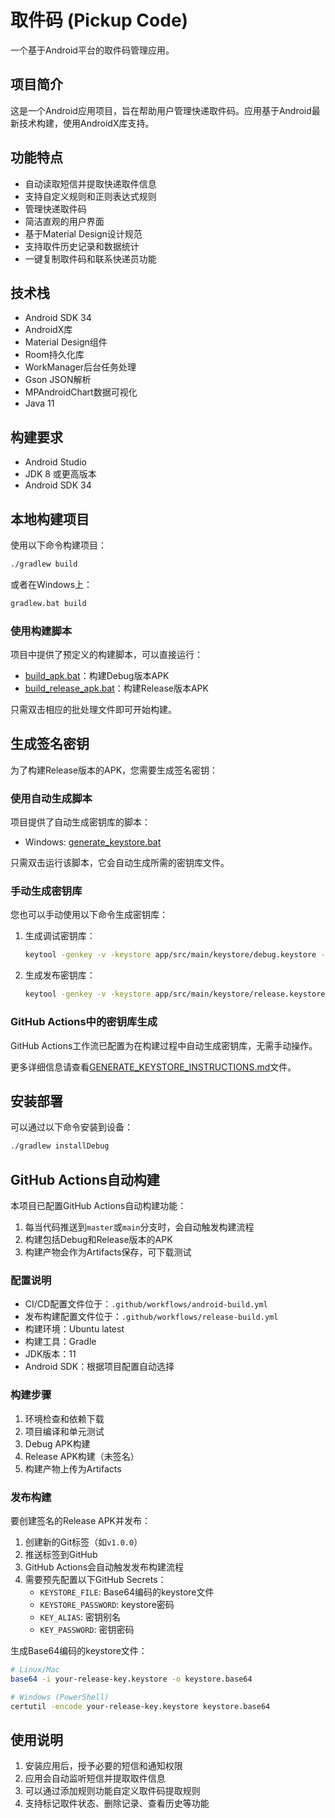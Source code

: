 # 取件码 (Pickup Code)

一个基于Android平台的取件码管理应用。

## 项目简介

这是一个Android应用项目，旨在帮助用户管理快递取件码。应用基于Android最新技术构建，使用AndroidX库支持。

## 功能特点

- 自动读取短信并提取快递取件信息
- 支持自定义规则和正则表达式规则
- 管理快递取件码
- 简洁直观的用户界面
- 基于Material Design设计规范
- 支持取件历史记录和数据统计
- 一键复制取件码和联系快递员功能

## 技术栈

- Android SDK 34
- AndroidX库
- Material Design组件
- Room持久化库
- WorkManager后台任务处理
- Gson JSON解析
- MPAndroidChart数据可视化
- Java 11

## 构建要求

- Android Studio
- JDK 8 或更高版本
- Android SDK 34

## 本地构建项目

使用以下命令构建项目：

```bash
./gradlew build
```

或者在Windows上：

```bash
gradlew.bat build
```

### 使用构建脚本

项目中提供了预定义的构建脚本，可以直接运行：

- [build_apk.bat](file:///c%3A/Users/Administrator/Downloads/2/2/build_apk.bat)：构建Debug版本APK
- [build_release_apk.bat](file:///c%3A/Users/Administrator/Downloads/2/2/build_release_apk.bat)：构建Release版本APK

只需双击相应的批处理文件即可开始构建。

## 生成签名密钥

为了构建Release版本的APK，您需要生成签名密钥：

### 使用自动生成脚本
项目提供了自动生成密钥库的脚本：
- Windows: [generate_keystore.bat](file:///c%3A/Users/Administrator/Downloads/2/2/generate_keystore.bat)

只需双击运行该脚本，它会自动生成所需的密钥库文件。

### 手动生成密钥库
您也可以手动使用以下命令生成密钥库：

1. 生成调试密钥库：
   ```bash
   keytool -genkey -v -keystore app/src/main/keystore/debug.keystore -storepass 123456 -alias debug -keypass 123456 -keyalg RSA -keysize 2048 -validity 10000 -dname "CN=Android Debug,O=Android,C=US" -storetype pkcs12
   ```

2. 生成发布密钥库：
   ```bash
   keytool -genkey -v -keystore app/src/main/keystore/release.keystore -storepass 123456 -alias release -keypass 123456 -keyalg RSA -keysize 2048 -validity 10000 -dname "CN=Android Release,O=Android,C=US" -storetype pkcs12
   ```

### GitHub Actions中的密钥库生成
GitHub Actions工作流已配置为在构建过程中自动生成密钥库，无需手动操作。

更多详细信息请查看[GENERATE_KEYSTORE_INSTRUCTIONS.md](file:///c%3A/Users/Administrator/Downloads/2/2/GENERATE_KEYSTORE_INSTRUCTIONS.md)文件。

## 安装部署

可以通过以下命令安装到设备：

```bash
./gradlew installDebug
```

## GitHub Actions自动构建

本项目已配置GitHub Actions自动构建功能：

1. 每当代码推送到`master`或`main`分支时，会自动触发构建流程
2. 构建包括Debug和Release版本的APK
3. 构建产物会作为Artifacts保存，可下载测试

### 配置说明

- CI/CD配置文件位于：`.github/workflows/android-build.yml`
- 发布构建配置文件位于：`.github/workflows/release-build.yml`
- 构建环境：Ubuntu latest
- 构建工具：Gradle
- JDK版本：11
- Android SDK：根据项目配置自动选择

### 构建步骤

1. 环境检查和依赖下载
2. 项目编译和单元测试
3. Debug APK构建
4. Release APK构建（未签名）
5. 构建产物上传为Artifacts

### 发布构建

要创建签名的Release APK并发布：

1. 创建新的Git标签（如`v1.0.0`）
2. 推送标签到GitHub
3. GitHub Actions会自动触发发布构建流程
4. 需要预先配置以下GitHub Secrets：
   - `KEYSTORE_FILE`: Base64编码的keystore文件
   - `KEYSTORE_PASSWORD`: keystore密码
   - `KEY_ALIAS`: 密钥别名
   - `KEY_PASSWORD`: 密钥密码

生成Base64编码的keystore文件：
```bash
# Linux/Mac
base64 -i your-release-key.keystore -o keystore.base64

# Windows (PowerShell)
certutil -encode your-release-key.keystore keystore.base64
```

## 使用说明

1. 安装应用后，授予必要的短信和通知权限
2. 应用会自动监听短信并提取取件信息
3. 可以通过添加规则功能自定义取件码提取规则
4. 支持标记取件状态、删除记录、查看历史等功能